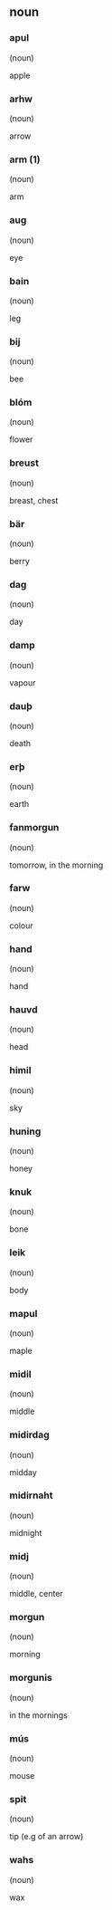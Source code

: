 ## noun

### apul

(noun)

apple

### arhw

(noun)

arrow

### arm (1)

(noun)

arm

### aug

(noun)

eye

### bain

(noun)

leg

### bij

(noun)

bee

### blóm

(noun)

flower

### breust

(noun)

breast, chest

### bär

(noun)

berry

### dag

(noun)

day

### damp

(noun)

vapour

### dauþ

(noun)

death

### erþ

(noun)

earth

### fanmorgun

(noun)

tomorrow, in the morning

### farw

(noun)

colour

### hand

(noun)

hand

### hauvd

(noun)

head

### himil

(noun)

sky

### huning

(noun)

honey

### knuk

(noun)

bone

### leik

(noun)

body

### mapul

(noun)

maple

### midil

(noun)

middle

### midirdag

(noun)

midday

### midirnaht

(noun)

midnight

### midj

(noun)

middle, center

### morgun

(noun)

morning

### morgunis

(noun)

in the mornings

### mús

(noun)

mouse

### spit

(noun)

tip (e.g of an arrow)

### wahs

(noun)

wax
